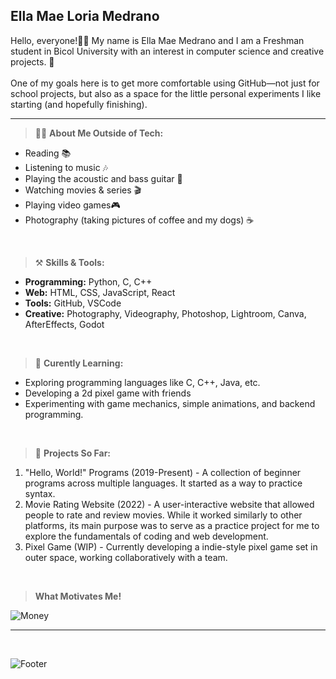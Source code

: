 ## Ella Mae Loria Medrano


Hello, everyone!👋🏻 My name is Ella Mae Medrano and I am a Freshman student in Bicol University with an interest in computer science and creative projects. 👾 
<br><br>
One of my goals here is to get more comfortable using GitHub—not just for school projects, but also as a space for the little personal experiments I like starting (and hopefully finishing).

    
---


> 👩🏻 **About Me Outside of Tech:**
* Reading 📚    
* Listening to music 🎶
* Playing the acoustic and bass guitar 🎸 
* Watching movies & series 🎬 
* Playing video games🎮
* Photography (taking pictures of coffee and my dogs) ☕ 

<br>

> ⚒ **Skills & Tools:**
* **Programming:** Python, C, C++
* **Web:** HTML, CSS, JavaScript, React
* **Tools:** GitHub, VSCode
* **Creative:** Photography, Videography, Photoshop, Lightroom, Canva, AfterEffects, Godot

<br>

> 🌱 **Curently Learning:**
* Exploring programming languages like C, C++, Java, etc.
* Developing a 2d pixel game with friends
* Experimenting with game mechanics, simple animations, and backend programming.

<br>

> 🚀 **Projects So Far:**
1. "Hello, World!" Programs (2019-Present) - A collection of beginner programs across multiple languages. It started as a way to practice syntax.
2. Movie Rating Website (2022) - A user-interactive website that allowed people to rate and review movies. While it worked similarly to other platforms, its main purpose was to serve as a practice project for me to explore the fundamentals of coding and web development.
3. Pixel Game (WIP) - Currently developing a indie-style pixel game set in outer space, working collaboratively with a team.

<br>

> **What Motivates Me!**

![Money](https://i.pinimg.com/736x/d6/69/a4/d669a45ca1a937d1d622d906d0177292.jpg) 
<br>

---

<br>

![Footer](https://i.pinimg.com/1200x/e2/1f/8d/e21f8d15fad55c76c6b1a7fa7ad6b5e3.jpg)